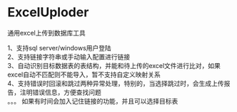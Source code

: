 # ExcelUploder
通用excel上传到数据库工具

1、支持sql server/windows用户登陆  
2、支持链接字符串或手动输入配置进行链接  
3、自动识别目标数据表的表结构，并能和待上传的excel文件进行比对，如果excel自动不匹配则不能导入，暂不支持自定义映射关系  
4、支持错误时回滚和跳过两种异常处理，特别的，当选择跳过时，会生成上传报告，注明错误信息，方便查找问题  
。。。
如果有时间会加入记住链接的功能，并且可以选择目标表
